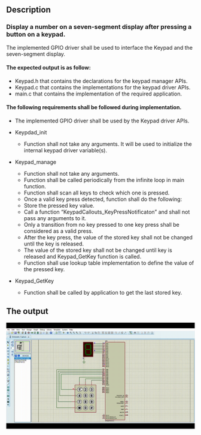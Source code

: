 ## Description

### Display a number on a seven-segment display after pressing a button on a keypad.

The implemented GPIO driver shall be used to interface the Keypad and the seven-segment display.

#### The expected output is as follow:

* Keypad.h that contains the declarations for the keypad manager APIs.
* Keypad.c that contains the implementations for the keypad driver APIs.
* main.c that contains the implementation of the required application.

#### The following requirements shall be followed during implementation.

* The implemented GPIO driver shall be used by the Keypad driver APIs.

* Keypdad_init
    * Function shall not take any arguments. It will be used to initialize the internal keypad driver variable(s).

* Keypad_manage
    * Function shall not take any arguments.
    * Function shall be called periodically from the infinite loop in main function.
    * Function shall scan all keys to check which one is pressed.
    * Once a valid key press detected, function shall do the following:
    * Store the pressed key value.
    * Call a function “KeypadCallouts_KeyPressNotificaton” and shall not pass any arguments to it.
    * Only a transition from no key pressed to one key press shall be considered as a valid press.
    * After the key press, the value of the stored key shall not be changed until the key is released.
    * The value of the stored key shall  not be changed until key is released and Keypad_GetKey function is called.
    * Function shall use lookup table implementation to define the value of the pressed key.

* Keypad_GetKey
    * Function shall be called by application to get the last stored key.

## The output

![lab5_simulation](lab5_simulation.gif)
